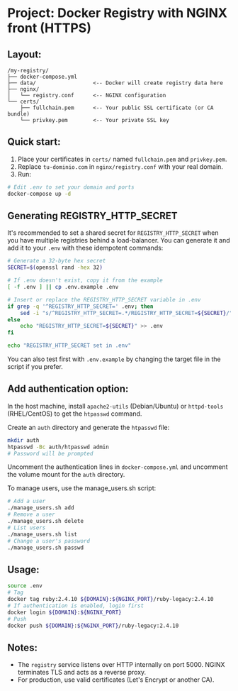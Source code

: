 # Project: Docker Registry with NGINX front (HTTPS)

## Layout:

    /my-registry/
    ├── docker-compose.yml
    ├── data/                  <-- Docker will create registry data here
    ├── nginx/
    │   └── registry.conf      <-- NGINX configuration
    └── certs/
        ├── fullchain.pem      <-- Your public SSL certificate (or CA bundle)
        └── privkey.pem        <-- Your private SSL key

## Quick start:

1. Place your certificates in `certs/` named `fullchain.pem` and `privkey.pem`.
2. Replace `tu-dominio.com` in `nginx/registry.conf` with your real domain.
3. Run:

```bash
# Edit .env to set your domain and ports
docker-compose up -d
```

## Generating REGISTRY_HTTP_SECRET

It's recommended to set a shared secret for `REGISTRY_HTTP_SECRET` when you have multiple registries behind a load-balancer.
You can generate it and add it to your `.env` with these idempotent commands:

```bash
# Generate a 32-byte hex secret
SECRET=$(openssl rand -hex 32)

# If .env doesn't exist, copy it from the example
[ -f .env ] || cp .env.example .env

# Insert or replace the REGISTRY_HTTP_SECRET variable in .env
if grep -q '^REGISTRY_HTTP_SECRET=' .env; then
    sed -i "s/^REGISTRY_HTTP_SECRET=.*/REGISTRY_HTTP_SECRET=${SECRET}/" .env
else
    echo "REGISTRY_HTTP_SECRET=${SECRET}" >> .env
fi

echo "REGISTRY_HTTP_SECRET set in .env"
```

You can also test first with `.env.example` by changing the target file in the script if you prefer.

## Add authentication option:

In the host machine, install `apache2-utils` (Debian/Ubuntu) or `httpd-tools` (RHEL/CentOS) to get the `htpasswd` command.

Create an `auth` directory and generate the `htpasswd` file:

```bash
mkdir auth
htpasswd -Bc auth/htpasswd admin
# Password will be prompted
```

Uncomment the authentication lines in `docker-compose.yml` and uncomment the volume mount for the `auth` directory.

To manage users, use the manage_users.sh script:

```bash
# Add a user
./manage_users.sh add
# Remove a user
./manage_users.sh delete
# List users
./manage_users.sh list
# Change a user's password
./manage_users.sh passwd
``` 

## Usage:

```bash
source .env
# Tag
docker tag ruby:2.4.10 ${DOMAIN}:${NGINX_PORT}/ruby-legacy:2.4.10
# If authentication is enabled, login first
docker login ${DOMAIN}:${NGINX_PORT}
# Push
docker push ${DOMAIN}:${NGINX_PORT}/ruby-legacy:2.4.10
```

## Notes:
- The `registry` service listens over HTTP internally on port 5000. NGINX terminates TLS and acts as a reverse proxy.
- For production, use valid certificates (Let's Encrypt or another CA).
